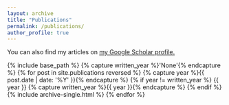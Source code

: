 ```yaml
---
layout: archive
title: "Publications"
permalink: /publications/
author_profile: true
---
```


You can also find my articles on <u><a href="https://scholar.google.com/citations?user=XewwOE8AAAAJ&hl=en">my Google Scholar profile</a>.</u>

{% include base_path %}
{% capture written_year %}'None'{% endcapture %}
{% for post in site.publications reversed %}
{% capture year %}{{ post.date | date: '%Y' }}{% endcapture %}
  {% if year != written_year %}
    {{ year }}
    {% capture written_year %}{{ year }}{% endcapture %}
  {% endif %}
  {% include archive-single.html %}
{% endfor %}
